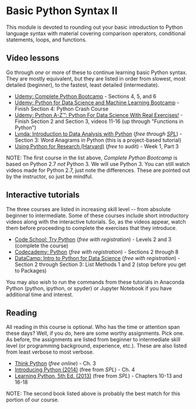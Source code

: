 # Basic Python Syntax II

This module is devoted to rounding out your basic introduction to Python
language syntax with material covering comparison operators, conditional 
statements, loops, and functions.

## Video lessons

Go through *one* or more of these to continue learning basic Python syntax. 
They are mostly equivalent, but they are listed in order from slowest, most 
detailed (beginner), to the fastest, least detailed (intermediate).

* [Udemy: Complete Python Bootcamp](https://www.udemy.com/complete-python-bootcamp/) - 
  Sections 4, 5, and 6
* [Udemy: Python for Data Science and Machine Learning Bootcamp](https://www.udemy.com/python-for-data-science-and-machine-learning-bootcamp/) - 
  Finish Section 4: Python Crash Course
* [Udemy: Python A-Z™: Python For Data Science With Real Exercises!](https://www.udemy.com/python-coding) - 
  Finish Section 2 and Section 3, videos 11-16 (up through "Functions in Python")
* [Lynda: Introduction to Data Analysis with Python](https://www.lynda.com/Numpy-tutorials/Introduction-Data-Analysis-Python/419162-2.html) (*free through [SPL](http://lynda.com/portal/sip?org=spl.org)*) - 
  Section 3: Word Anagrams in Python (this is a project-based tutorial)
* [Using Python for Research (Harvard)](https://www.edx.org/course/using-python-research-harvardx-ph526x) (*free* to audit) - 
  Week 1, Part 3
  
NOTE: The first course in the list above, *Complete Python Bootcamp* is based 
on Python 2.7 *not* Python 3. We will use Python 3. You can still watch videos 
made for Python 2.7, just note the differences. These are pointed out by the 
instructor, so just be mindful.

## Interactive tutorials

The three courses are listed in increasing skill level -- from absolute beginner 
to intermediate. Some of these courses include short introductory videos along 
with the interactive tutorials. So, as the videos appear, watch them before 
proceeding to complete the exercises that they introduce.

* [Code School: Try Python](https://www.codeschool.com/courses/try-python) (*free with registration*) - 
  Levels 2 and 3 (complete the course)
* [Codecademy: Python](https://www.codecademy.com/learn/python) (*free with registration*) - 
  Sections 2 through 8
* [DataCamp: Intro to Python for Data Science](https://campus.datacamp.com/courses/intro-to-python-for-data-science/) (*free with registration*) - 
  Section 2 through Section 3: List Methods 1 and 2 (stop before you get to Packages)

You may also wish to run the commands from these tutorials in Anaconda Python 
(python, ipython, or spyder) or Jupyter Notebook if you have additional time 
and interest.

## Reading

All reading in this course is optional. Who has the time or attention span 
these days? Well, if you do, here are some worthy assignments. Pick one. As 
before, the assignments are listed from beginner to intermediate skill level 
(or programming background, experience, etc.). These are also listed from 
least verbose to most verbose.

* [Think Python](http://greenteapress.com/thinkpython/html/thinkpython004.html) (*free online*) - 
  Ch. 3
* [Introducing Python (2014)](https://seattle.bibliocommons.com/item/show/3098624030_introducing_python) (free from *SPL*) - 
   Ch. 4
* [Learning Python, 5th Ed. (2013)](https://seattle.bibliocommons.com/item/show/3098595030_learning_python) (free from *SPL*) - 
   Chapters 10-13 and 16-18

NOTE: The second book listed above is probably the best match for this 
portion of our course. 